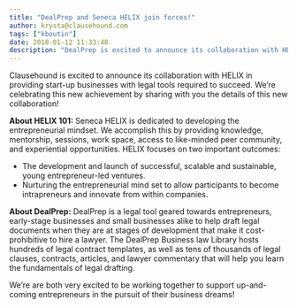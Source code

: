 ```yaml
---
title: "DealPrep and Seneca HELIX join forces!"
author: krysta@clausehound.com
tags: ["kboutin"]
date: 2018-01-12 11:33:48
description: "DealPrep is excited to announce its collaboration with HELIX in providing start-up businesses with legal tools required to succeed. We’re cel..."
---
```


Clausehound is excited to announce its collaboration with HELIX in providing start-up businesses with legal tools required to succeed. We’re celebrating this new achievement by sharing with you the details of this new collaboration!

**About HELIX 101:** Seneca HELIX is dedicated to developing the entrepreneurial mindset. We accomplish this by providing knowledge, mentorship, sessions, work space, access to like-minded peer community, and experiential opportunities. HELIX focuses on two important outcomes:

- The development and launch of successful, scalable and sustainable, young entrepreneur-led ventures.
- Nurturing the entrepreneurial mind set to allow participants to become intrapreneurs and innovate from within companies.

**About DealPrep:** DealPrep is a legal tool geared towards entrepreneurs, early-stage businesses and small businesses alike to help draft legal documents when they are at stages of development that make it cost-prohibitive to hire a lawyer. The DealPrep Business law Library hosts hundreds of legal contract templates, as well as tens of thousands of legal clauses, contracts, articles, and lawyer commentary that will help you learn the fundamentals of legal drafting.

We’re are both very excited to be working together to support up-and-coming entrepreneurs in the pursuit of their business dreams!
